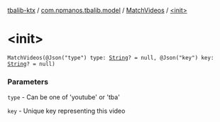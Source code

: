 [tbalib-ktx](../../index.md) / [com.npmanos.tbalib.model](../index.md) / [MatchVideos](index.md) / [&lt;init&gt;](./-init-.md)

# &lt;init&gt;

`MatchVideos(@Json("type") type: `[`String`](https://kotlinlang.org/api/latest/jvm/stdlib/kotlin/-string/index.html)`? = null, @Json("key") key: `[`String`](https://kotlinlang.org/api/latest/jvm/stdlib/kotlin/-string/index.html)`? = null)`

### Parameters

`type` - Can be one of 'youtube' or 'tba'

`key` - Unique key representing this video